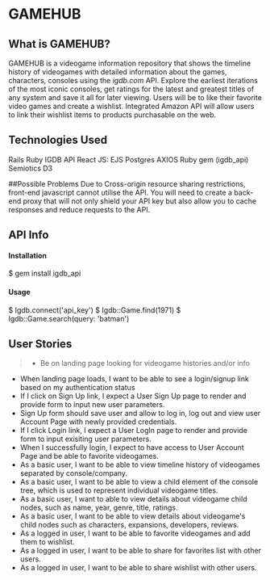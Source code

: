 # GAMEHUB 

## What is GAMEHUB?
GAMEHUB is a videogame information repository that shows the timeline history of videogames with detailed information about
the games, characters, consoles using the *igdb.com* API. Explore the earliest iterations of the most iconic consoles, get
ratings for the latest and greatest titles of any system and save it all for later viewing. Users will be to like their 
favorite video games and create a wishlist. Integrated Amazon API will allow users to link their wishlist items to products
purchasable on the web.

## Technologies Used
Rails
Ruby
IGDB API
React
JS: EJS
Postgres
AXIOS
Ruby gem (igdb_api)
Semiotics
D3

##Possible Problems
Due to Cross-origin resource sharing restrictions, front-end javascript cannot utilise the API. You will need to 
create a back-end proxy that will not only shield your API key but also allow you to cache responses and reduce 
requests to the API.

## API Info

#### Installation 
$ gem install igdb_api

#### Usage
$ Igdb.connect('api_key')
$ Igdb::Game.find(1971)
$ Igdb::Game.search(query: 'batman')

## User Stories
> - Be on landing page looking for videogame histories and/or info
  - When landing page loads, I want to be able to see a login/signup link based on my authentication status
  - If I click on Sign Up link, I expect a User Sign Up page to render and provide form to input new user parameters.
  - Sign Up form should save user and allow to log in, log out and view user Account Page with newly provided credentials.
  - If I click Login link, I expect a User LogIn page to render and provide form to input exisiting user parameters.
  - When I successfully login, I expect to have access to User Account Page and be able to favorite videogames.
  - As a basic user, I want to be able to view timeline history of videogames separated by console/company.
  - As a basic user, I want to be able to view a child element of the console tree, which is used to represent individual
    videogame titles.
  - As a basic user, I want to able to view details about videogame child nodes, such as name, year, genre, title, ratings.
  - As a basic user, I want to be able to view details about videogame's child nodes such as characters, expansions, developers,
    reviews.
  - As a logged in user, I want to be able to favorite videogames and add them to wishlist.
  - As a logged in user, I want to be able to share for favorites list with other users.
  - As a logged in user, I want to be able to share wishlist with other users.


